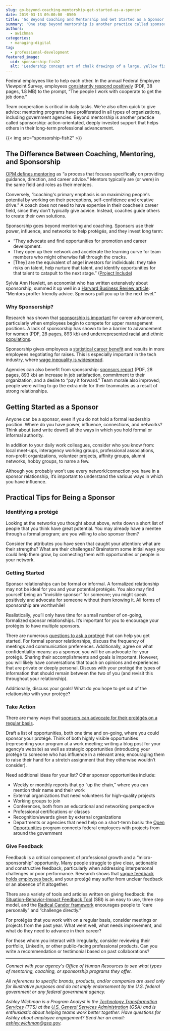 ```yaml
---
slug: go-beyond-coaching-mentorship-get-started-as-a-sponsor
date: 2019-03-13 09:00:00 -0500
title: 'Go Beyond Coaching and Mentorship and Get Started as a Sponsor'
summary: 'One step beyond mentorship is another practice called sponsorship&#58; action-orientated, deeply invested support that helps others in their long-term professional advancement&#46;'
authors:
  - awichman
categories:
  - managing-digital
tag:
  - professional-development
featured_image:
  uid: sponsorship-fish2
  alt: 'Leadership concept art of chalk drawings of a large, yellow fish leading smaller white fish across a blackboard.'
---
```


Federal employees like to help each other. In the annual Federal Employee Viewpoint Survey, employees [consistently respond positively](https://www.opm.gov/fevs/reports/governmentwide-reports/governmentwide-management-report/governmentwide-report/2018/2018-governmentwide-management-report.pdf#page=9) (PDF, 38 pages, 1.8 MB) to the prompt, “The people I work with cooperate to get the job done.”

Team cooperation is critical in daily tasks. We’re also often quick to give advice: mentoring programs have proliferated in all types of organizations, including government agencies. Beyond mentorship is another practice called sponsorship: action-orientated, deeply invested support that helps others in their long-term professional advancement.

{{< img src="sponsorship-fish2" >}}

## The Difference Between Coaching, Mentoring, and Sponsorship

[OPM defines mentoring](https://www.opm.gov/policy-data-oversight/training-and-development/career-development/#url=Mentoring) as “a process that focuses specifically on providing guidance, direction, and career advice.” Mentors typically are (or were) in the same field and roles as their mentees.

Conversely, “coaching's primary emphasis is on maximizing people's potential by working on their perceptions, self-confidence and creative drive.” A coach does not need to have expertise in their coachee’s career field, since they don’t typically give advice. Instead, coaches guide others to create their own solutions.

Sponsorship goes beyond mentoring and coaching. Sponsors use their power, influence, and networks to help prot&eacute;g&eacute;s, and they invest long term:

- “They advocate and find opportunities for promotion and career development.
- They open up their network and accelerate the learning curve for team members who might otherwise fall through the cracks.
- [They] are the equivalent of angel investors for individuals: they take risks on talent, help nurture that talent, and identify opportunities for that talent to catapult to the next stage.” ([Project Include](https://projectinclude.org/investing_in_sponsorships#prioritize-sponsors-especially-for-underrepresented-groups))

Sylvia Ann Hewlett, an economist who has written extensively about sponsorship, summed it up well in a [Harvard Business Review article](https://hbr.org/2011/01/the-real-benefit-of-finding-a): “Mentors proffer friendly advice. Sponsors pull you up to the next level.”

### Why Sponsorship?

Research has shown that [sponsorship is important](https://hbr.org/2011/01/the-real-benefit-of-finding-a) for career advancement, particularly when employees begin to compete for upper management positions. A lack of sponsorship has shown to be a barrier to advancement for [women](https://www.catalyst.org/wp-content/uploads/2019/01/sponsoring_women_to_success.pdf) (PDF, 28 pages, 893 kb) and [underrepresented racial and ethnic populations](http://bestpractices.diversityinc.com/medialib/uploads/2014/02/MentoringSponsorship.pdf).

Sponsorship gives employees a [statistical career benefit](https://hbr.org/2011/01/the-real-benefit-of-finding-a) and results in more employees negotiating for raises. This is especially important in the tech industry, where [wage inequality is widespread](https://hired.com/wage-inequality-report).

Agencies can also benefit from sponsorship: [sponsors report](https://www.catalyst.org/wp-content/uploads/2019/01/sponsoring_women_to_success.pdf) (PDF, 28 pages, 893 kb) an increase in job satisfaction, commitment to their organization, and a desire to “pay it forward.” Team morale also improved; people were willing to go the extra mile for their teammates as a result of strong relationships.

## Getting Started as a Sponsor

Anyone can be a sponsor, even if you do not hold a formal leadership position. Where do you have power, influence, connections, and networks? Think about (and write down!) all the ways in which you hold formal or informal authority.

In addition to your daily work colleagues, consider who you know from: local meet-ups, interagency working groups, professional associations, non-profit organizations, volunteer projects, affinity groups, alumni networks, hobby groups, to name a few.

Although you probably won’t use every network/connection you have in a sponsor relationship, it’s important to understand the various ways in which you have influence.

## Practical Tips for Being a Sponsor

### Identifying a prot&eacute;g&eacute;

Looking at the networks you thought about above, write down a short list of people that you think have great potential. You may already have a mentee through a formal program; are you willing to also sponsor them?

Consider the attributes you have seen that caught your attention: what are their strengths? What are their challenges? Brainstorm some initial ways you could help them grow, by connecting them with opportunities or people in your network.

### Getting Started

Sponsor relationships can be formal or informal. A formalized relationship may not be ideal for you and your potential prot&eacute;g&eacute;s. You also may find yourself being an “invisible sponsor” for someone; you might speak positively and advocate for someone without them knowing it. All forms of sponsorship are worthwhile!

Realistically, you’ll only have time for a small number of on-going, formalized sponsor relationships. It’s important for you to encourage your prot&eacute;g&eacute;s to have multiple sponsors.

There are numerous [questions to ask a prot&eacute;g&eacute;](https://www.fastcompany.com/40543989/the-best-mentors-ask-these-8-questions) that can help you get started. For formal sponsor relationships, discuss the frequency of meetings and communication preferences. Additionally, agree on what confidentiality means: as a sponsor, you will be an advocate for your prot&eacute;g&eacute;. Sharing their accomplishments and goals is important. However, you will likely have conversations that touch on opinions and experiences that are private or deeply personal. Discuss with your prot&eacute;g&eacute; the types of information that should remain between the two of you (and revisit this throughout your relationship).

Additionally, discuss your goals! What do you hope to get out of the relationship with your prot&eacute;g&eacute;?

### Take Action

There are many ways that [sponsors can advocate for their prot&eacute;g&eacute;s on a regular basis](https://larahogan.me/blog/what-sponsorship-looks-like/).

Draft a list of opportunities, both one time and on-going, where you could sponsor your prot&eacute;g&eacute;. Think of both highly visible opportunities (representing your program at a work meeting; writing a blog post for your agency’s website) as well as strategic opportunities (introducing your prot&eacute;g&eacute; to someone who has influence in a relevant area; encouraging them to raise their hand for a stretch assignment that they otherwise wouldn’t consider).

Need additional ideas for your list? Other sponsor opportunities include:

- Weekly or monthly reports that go “up the chain,” where you can mention their name and their work
- External organizations that need volunteers for high-quality projects
- Working groups to join
- Conferences, both from an educational and networking perspective
- Professional certifications or classes
- Recognition/awards given by external organizations
- Departments or agencies that need help on a short-term basis: the [Open Opportunities](https://openopps.usajobs.gov/) program connects federal employees with projects from around the government

### Give Feedback

Feedback is a critical component of professional growth and a “micro-sponsorship” opportunity. Many people struggle to give clear, actionable and constructive feedback, particularly when addressing interpersonal challenges or poor performance. Research shows that [vague feedback holds employees back](https://hbr.org/2016/04/research-vague-feedback-is-holding-women-back), and your prot&eacute;g&eacute; may suffer from unclear feedback or an absence of it altogether.

There are a variety of tools and articles written on giving feedback: the [Situation-Behavior-Impact Feedback Tool](https://www.mindtools.com/pages/article/situation-behavior-impact-feedback.htm) (SBI) is an easy to use, three step model, and the [Radical Candor framework](https://firstround.com/review/radical-candor-the-surprising-secret-to-being-a-good-boss/) encourages people to “care personally” and “challenge directly.”

For prot&eacute;g&eacute;s that you work with on a regular basis, consider meetings or projects from the past year. What went well, what needs improvement, and what do they need to advance in their career?

For those whom you interact with irregularly, consider reviewing their portfolio, LinkedIn, or other public-facing professional products. Can you write a recommendation or testimonial based on past collaborations?

---

_Connect with your agency's Office of Human Resources to see what types of mentoring, coaching, or sponsorship programs they offer._

_All references to specific brands, products, and/or companies are used only for illustrative purposes and do not imply endorsement by the U.S. federal government or any federal government agency._

_Ashley Wichman is a Program Analyst in the [Technology Transformation Services](https://www.gsa.gov/tts) (TTS) at the [U.S. General Services Administration](https://www.gsa.gov/) (GSA) and is enthusiastic about helping teams work better together. Have questions for Ashley about employee engagement? Send her an email: [ashley.wichman@gsa.gov](mailto:ashley.wichman@gsa.gov?subject=Sponsorship%20article%20on%20DigitalGov)._
